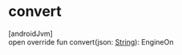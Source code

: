 # convert

[androidJvm]\
open override fun convert(json: [String](https://kotlinlang.org/api/latest/jvm/stdlib/kotlin/-string/index.html)): EngineOn